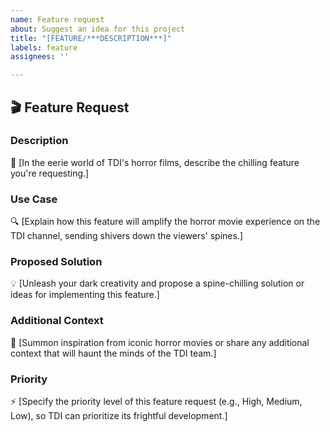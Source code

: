 ```yaml
---
name: Feature request
about: Suggest an idea for this project
title: "[FEATURE/***DESCRIPTION***]"
labels: feature
assignees: ''

---
```


## 🎬 Feature Request

### Description
📝 [In the eerie world of TDI's horror films, describe the chilling feature you're requesting.]

### Use Case
🔍 [Explain how this feature will amplify the horror movie experience on the TDI channel, sending shivers down the viewers' spines.]

### Proposed Solution
💡 [Unleash your dark creativity and propose a spine-chilling solution or ideas for implementing this feature.]

### Additional Context
🌟 [Summon inspiration from iconic horror movies or share any additional context that will haunt the minds of the TDI team.]

### Priority
⚡️ [Specify the priority level of this feature request (e.g., High, Medium, Low), so TDI can prioritize its frightful development.]
